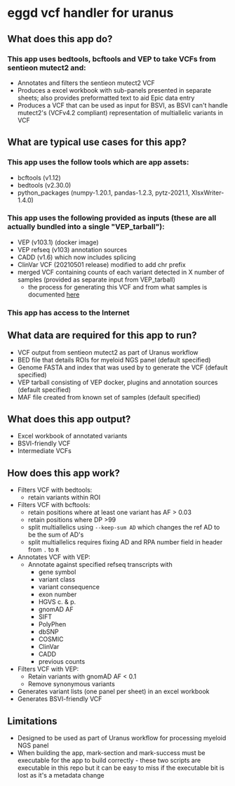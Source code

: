 # eggd vcf handler for uranus

## What does this app do?
### This app uses bedtools, bcftools and VEP to take VCFs from sentieon mutect2 and:
- Annotates and filters the sentieon mutect2 VCF
- Produces a excel workbook with sub-panels presented in separate sheets; also provides preformatted text to aid Epic data entry
- Produces a VCF that can be used as input for BSVI, as BSVI can't handle mutect2's (VCFv4.2 compliant) representation of multiallelic variants in VCF

## What are typical use cases for this app?
### This app uses the follow tools which are app assets:
* bcftools (v1.12)
* bedtools (v2.30.0)
* python_packages (numpy-1.20.1, pandas-1.2.3, pytz-2021.1, XlsxWriter-1.4.0)

### This app uses the following provided as inputs (these are all actually bundled into a single "VEP_tarball"):
* VEP (v103.1) (docker image)
* VEP refseq (v103) annotation sources
* CADD (v1.6) which now includes splicing
* ClinVar VCF (20210501 release) modified to add chr prefix
* merged VCF containing counts of each variant detected in X number of samples (provided as separate input from VEP_tarball)
    * the process for generating this VCF and from what samples is documented [here](https://cuhbioinformatics.atlassian.net/wiki/spaces/URA/pages/2415591443/Creation+of+Myeloid+NovaSeq+samples+MAF+file)

### This app has access to the Internet

## What data are required for this app to run?
- VCF output from sentieon mutect2 as part of Uranus workflow
- BED file that details ROIs for myeloid NGS panel (default specified)
- Genome FASTA and index that was used by to generate the VCF (default specified)
- VEP tarball consisting of VEP docker, plugins and annotation sources (default specified)
- MAF file created from known set of samples (default specified)

## What does this app output?
- Excel workbook of annotated variants
- BSVI-friendly VCF
- Intermediate VCFs

## How does this app work?
- Filters VCF with bedtools:
    - retain variants within ROI
- Filters VCF with bcftools:
    - retain positions where at least one variant has AF > 0.03
    - retain positions where DP >99
    - split multiallelics using `--keep-sum AD` which changes the ref AD to be the sum of AD's
    - split multiallelics requires fixing AD and RPA number field in header from `.` to `R`
- Annotates VCF with VEP:
    - Annotate against specified refseq transcripts with
        - gene symbol
        - variant class
        - variant consequence
        - exon number
        - HGVS c. & p.
        - gnomAD AF
        - SIFT
        - PolyPhen
        - dbSNP
        - COSMIC
        - ClinVar
        - CADD
        - previous counts
- Filters VCF with VEP:
    - Retain variants with gnomAD AF < 0.1
    - Remove synonymous variants
- Generates variant lists (one panel per sheet) in an excel workbook
- Generates BSVI-friendly VCF

## Limitations
- Designed to be used as part of Uranus workflow for processing myeloid NGS panel
- When building the app, mark-section and mark-success must be executable for the app to build correctly - these two scripts are executable in this repo but it can be easy to miss if the executable bit is lost as it's a metadata change

